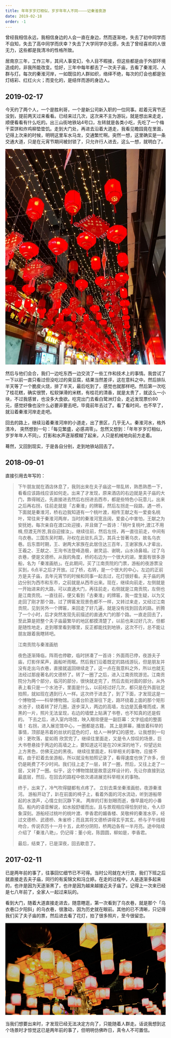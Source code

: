 ```yaml
---
title: 年年岁岁灯相似，岁岁年年人不同————记秦淮夜游
date: 2019-02-18
order: -1
---
```


曾经我相信永远，我相信身边的人会一直在身边，然而逐渐地，失去了初中同学而不自知，失去了高中同学而庆幸？失去了大学同学亦无感，失去了曾经喜欢的人很无力，这些都是我清冷的性格所致。

居南京三年，工作三年，其间人事变幻，令人目不暇接，但这些都是由于外部环境造成的，非我所能改变。恰好，三年中每年都去了一次夫子庙，去看了秦淮河、人群与灯。每次的秦淮河岸，一如既往的人群如织，络绎不绝，每次的灯会也都是张灯结彩、红红火火；而变化的，是结伴而游的身边人。

## 2019-02-17

今天约了两个人，一个是胜利哥，一个是新公司新入职的一位同事。趁着元宵节还没到，提前两天过来看看。已经来过几次，这次来不主为游玩，就是想出来走走，顺便看看有什么吃的。出三山街地铁站4号口，左转就是各类小吃，先吃了一个梅干菜饼和炸鸡柳垫垫饥。走到大门处，再进去沿着大道走，我看见瞻园竟在里面，记得上次来的时候，明明这里车水马龙，交通繁忙啊。突然一想，这里确实是一条交通大道，只是在元宵节期间被封锁了，只允许行人进去，这么一想，就明白了。

![](/blog/imgs/c5b9cfaf63ec0625c36d01e7c1eb1470.jpg)

然后与他们会合，我们一边吃东西一边交流了一些工作和技术上的事情。我尝试了一下以前一直只看过但没吃过的臭豆腐，结果当然差评，这在意料之中。然后排队半天等了一个脆皮火烧，排了半天，最后吃到了，感觉也就那样吧。然后第一次吃了桂花糕，确实很赞，松软弹滑的米糕，有桂花的清香，就是太贵了，就这么一小块，不过我感冒，也没多大食欲。吃完出门去看白鹭洲灯会，走近发现票价80元，感觉好像也没什么必要非要去吧，毕竟前年去过了。看了看时间，也不早了，就沿着秦淮河岸走走吧。

回去的路上，继续沿着秦淮河岸的小道走，出了景区，几乎无人。秦淮河水，格外清冷， 突然想到一句：「每见繁盛，必感凋零」。忽然又想到：「年年岁岁灯相似，岁岁年年人不同」，灯影和水声逐渐模糊了起来，人只是机械地向前方走着。

蓦然，又回到现实，于是各自分别，走到地铁站回去了。

## 2018-09-01
直接引用去年写的：

> 下午朋友就在酒店休息了，我则出来在夫子庙这一带乱转，熟悉熟悉一下，看看应该路线应该如何走。出来了才发现，原来酒店的右边就是夫子庙的大门，靠得贼近。先直接进去然后右拐进去西市，都是些特色小玩意儿，出来之后再右拐，往前走就是「古秦淮」的牌匾，然后左拐走一段路，遇一桥，下面就是秦淮河，桥右边我知道有一个桃叶渡，相传王献之有一爱妾名桃叶，常往来于秦淮河两岸，当时的秦淮河宽且阔，爱妾心中害怕，王献之为安抚她，每次亲自在渡口处迎接，并且做了一首诗：「桃叶复桃叶,渡江不用楫,但渡无所苦,我自迎接汝」。继续往前，然后左拐，再一直往前走，中间有乌衣巷。三国东吴时期，孙权在此驻扎兵卫，其兵士皆著乌衣，故名乌衣巷。后东晋时期，王、谢两大家族在此居住达三百年，王谢家族人才辈出，王羲之、王献之、王洵书法登峰造极，谢灵运、谢眺，山水诗鼻祖。过了乌衣巷，便是文德桥。从我的角度，桥的右边为一个很大的湖，里面有很多游船，名为「秦淮画舫」。在此期间，买了江南贡院的门票，游船的夜游票没买到，6点半之后才开放。过了桥，右转，是一个很大的中心，左边的正前方是夫子庙，去年元宵节的时候和同事一起去过，花灯很好看。夫子庙的两边分别为西市和东市，之前就是从西市出来。现在，继续向前走，左侧就是一开始进来的大路，可以直通大门，再往前走，右侧就是江南贡院，左侧也是江南贡院。一直往前，便又看到「古秦淮」的牌匾，我一度生疑，以为又走回了刚才那个路，过了牌匾发现景色都不一样，又转过来走，又经过江南贡院，见到另外一个牌匾，来回走了好几遍，就是没有找到回去的路。折腾了一个小时，后才突然发现先前描述的直通大门的那个路。一直走回去了，至此算是把整个夫子庙最繁华的地区都摸清楚了，以前也来过好几次，但都是随性地走，走到哪里看到哪里，反正都能找到地铁，这次不行，总不能让朋友跟着我瞎转吧。
>
> 江南贡院与秦淮画舫
>
> 夜色逐渐降临，阵雨也停歇，临时拼凑了一首诗：外面雨已停，夜游夫子庙，灯影伴桨声，画船听雨眠。然后我们沿着既定的路线游玩，但是朋友并没有走出乌衣巷，直接就返回继续走了，这一点在我意料之外，所以也就无法经过那座著名的文德桥了。转了一圈了之后，进入江南贡院游览。江南贡院分为两个部分，临河的部分，很快就走完了，然后去街对面的部分。从外表上看只是一个水池子，里面是什么，以前经过好几次，都只是在外面驻足拍照，就如现在遇到行人一样。这次终于进去了，到了下面，才发现这是一个博物馆——科举博物馆。沿着台阶逐渐往下走，路环绕着上面的那个矩形水池子，绕着转了好几圈，逐步深入，两边的高墙，左边是瓦叠堆而成，黑黑的一片，照片无法呈现，右边的墙壁上贴满了书卷，也不知真的还是假的。
> 下去之后，进入室内场馆，映入眼帘便是一副巨幕：文字组成的整面墙！
> 右拐，进入展览馆中心，一圈都是古籍，
> 其上是屏幕，播放着科举的事情，顶部是吊着的丝状的蓝色的灯，给人一种梦幻的感觉，让我想到一句诗：更吹落，星如雨
> 欣赏完了，继续往里面走，又是令人惊叹的场景，巨大书卷悬挂于两边的高墙之上，要知道这可是在20米深的地下，仰望远处上方黑色，仿佛无边的黑夜。
> 继续往里面走，科举相关的事物，应接不暇，由于赶着去坐游船，所以就没有拍照记录了，看得速度也快了许多，但仍是耗费了不少时间。我们往上走了一层，转了一圈，然后，又往上走了一层，又转了一圈。似乎，这个博物馆就是故意这样设计的，先让你直接到达最底层，然后，在回去的路程中依次递进展览科举相关的事物。
>
> 终于，出来了，冷气吹得腿都有点疼了。
> 立刻去乘坐秦淮画舫，夜游秦淮河。
游船开动了，趴在前面的椅子上，看着外面的河水流动，听到游船带起的水浪声，心情立刻沉静下来。
两岸的灯影划眼而逝，像早晨吃的小番茄。船内的语音解说，如水般舒缓而出，且与景观相应得恰到好处，令人印象深刻。游船经过桃叶的桃叶渡、李香君的媚香楼、吴敬梓的秦淮水亭，经过文德桥、武德桥、朱雀桥；而且其将文德桥讲得玄乎其玄，桥与子午线相吻合，传说农历十一月十五，此桥分阴阳，桥两边各有一半月亮。途中陆续介绍了「秦淮八艳」，仍记得：董小宛，陈圆圆，柳如是，李香君。
> 
> 最后，结束了，已是深夜，回去歇息了。

## 2017-02-11

已是两年前的事了，往事回忆细节已不可得。当时公司就在大行宫，我们下班之后就直接走去夫子庙，同行的有奚锦文和冯立婷。在走的过程中，人是逐渐多起来的，也许是因为天逐渐黑了，也许是因为越来越接近夫子庙了。记得上一次来已经是七八年前了，全家人一起过来玩的。

看到大门，随着大道直接走进去，随意瞎逛，第一次看到了乌衣巷，就是那个「乌衣巷口夕阳斜」的乌衣巷，很激动，因为历史就在眼前。其他的已不清晰，只记得我们买了夫子庙的票，然后进去看了花灯，拍了很多照片，至今很留恋。

![](/blog/imgs/14b39b07455f146ba557859b0808c6f8.jpg)

当我们想要出来时，才发现已经无法决定方向了，只能随着人群走。话说我想到这个场景时才惊觉这已是两年前的事了，但明明仿佛昨日，真令人不可置信。